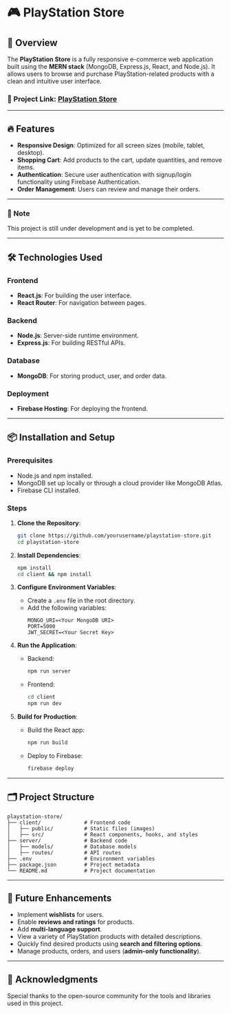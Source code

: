 # 🎮 PlayStation Store  

## 🌟 Overview  

The **PlayStation Store** is a fully responsive e-commerce web application built using the **MERN stack** (MongoDB, Express.js, React, and Node.js). It allows users to browse and purchase PlayStation-related products with a clean and intuitive user interface.  

### 🔗 Project Link: [PlayStation Store](https://play-station-store-0725.web.app/)  

---

## 🔥 Features  

- **Responsive Design**: Optimized for all screen sizes (mobile, tablet, desktop).  
- **Shopping Cart**: Add products to the cart, update quantities, and remove items.  
- **Authentication**: Secure user authentication with signup/login functionality using Firebase Authentication.  
- **Order Management**: Users can review and manage their orders.  

---

### 🚧 Note  
This project is still under development and is yet to be completed.  

---

## 🛠️ Technologies Used  

### Frontend  
- **React.js**: For building the user interface.  
- **React Router**: For navigation between pages.  

### Backend  
- **Node.js**: Server-side runtime environment.  
- **Express.js**: For building RESTful APIs.  

### Database  
- **MongoDB**: For storing product, user, and order data.  

### Deployment  
- **Firebase Hosting**: For deploying the frontend.  

---

## 📦 Installation and Setup  

### Prerequisites  
- Node.js and npm installed.  
- MongoDB set up locally or through a cloud provider like MongoDB Atlas.  
- Firebase CLI installed.  

### Steps  

1. **Clone the Repository**:  
   ```bash  
   git clone https://github.com/yourusername/playstation-store.git  
   cd playstation-store  
   ```  

2. **Install Dependencies**:  
   ```bash  
   npm install  
   cd client && npm install  
   ```  

3. **Configure Environment Variables**:  
   - Create a `.env` file in the root directory.  
   - Add the following variables:  
     ```env  
     MONGO_URI=<Your MongoDB URI>  
     PORT=5000  
     JWT_SECRET=<Your Secret Key>  
     ```  

4. **Run the Application**:  
   - Backend:  
     ```bash  
     npm run server  
     ```  
   - Frontend:  
     ```bash  
     cd client  
     npm run dev  
     ```  

5. **Build for Production**:  
   - Build the React app:  
     ```bash  
     npm run build  
     ```  
   - Deploy to Firebase:  
     ```bash  
     firebase deploy  
     ```  

---

## 🗂️ Project Structure  

```
playstation-store/  
├── client/              # Frontend code  
│   ├── public/          # Static files (images)  
│   ├── src/             # React components, hooks, and styles  
├── server/              # Backend code  
│   ├── models/          # Database models  
│   ├── routes/          # API routes  
├── .env                 # Environment variables  
├── package.json         # Project metadata  
└── README.md            # Project documentation  
```  

---

## 🚀 Future Enhancements  

- Implement **wishlists** for users.  
- Enable **reviews and ratings** for products.  
- Add **multi-language support**.  
- View a variety of PlayStation products with detailed descriptions.  
- Quickly find desired products using **search and filtering options**.  
- Manage products, orders, and users (**admin-only functionality**).  

---

## 🙌 Acknowledgments  

Special thanks to the open-source community for the tools and libraries used in this project.  
